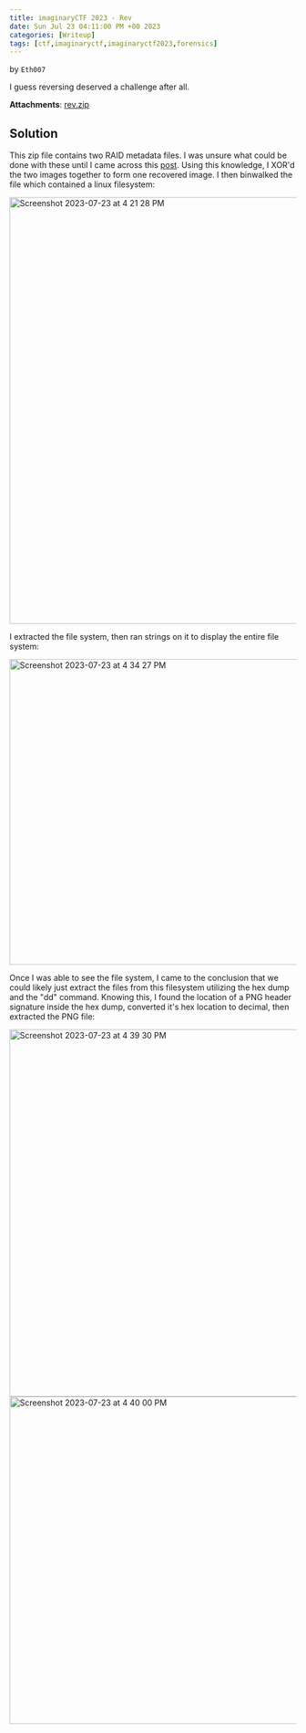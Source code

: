 ```yaml
---
title: imaginaryCTF 2023 - Rev
date: Sun Jul 23 04:11:00 PM +00 2023
categories: [Writeup]
tags: [ctf,imaginaryctf,imaginaryctf2023,forensics]
---
```

by `Eth007`

I guess reversing deserved a challenge after all.

**Attachments**: [rev.zip](https://imaginaryctf.org/r/LbqcK#rev.zip)

## Solution

This zip file contains two RAID metadata files. I was unsure what could be done with these until I came across this [post](https://blog.bi0s.in/2020/02/09/Forensics/RR-HackTM/).
Using this knowledge, I XOR'd the two images together to form one recovered image. I then binwalked the file which contained a linux filesystem:

<img width="748" alt="Screenshot 2023-07-23 at 4 21 28 PM" src="https://github.com/alhumaw/alhumaw.github.io/assets/108152211/939bf4f3-d94a-474f-9098-dc912b3b0384">

I extracted the file system, then ran strings on it to display the entire file system:

<img width="536" alt="Screenshot 2023-07-23 at 4 34 27 PM" src="https://github.com/alhumaw/alhumaw.github.io/assets/108152211/e46eb653-a4a9-484f-b067-a00ca925e804">


Once I was able to see the file system, I came to the conclusion that we could likely just extract the files from this filesystem utilizing the hex dump and the "dd" command.
Knowing this, I found the location of a PNG header signature inside the hex dump, converted it's hex location to decimal, then extracted the PNG file:

<img width="644" alt="Screenshot 2023-07-23 at 4 39 30 PM" src="https://github.com/alhumaw/alhumaw.github.io/assets/108152211/0657f346-4a6c-4849-bdbc-72f8a70cfa8f">

<img width="574" alt="Screenshot 2023-07-23 at 4 40 00 PM" src="https://github.com/alhumaw/alhumaw.github.io/assets/108152211/3ed17ed1-8c7e-466b-984a-f2791321d8f1">

